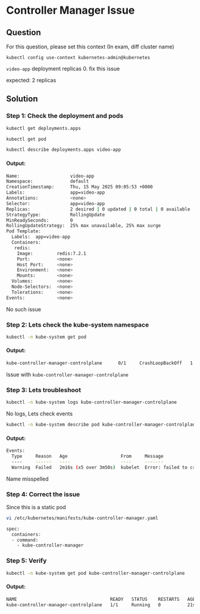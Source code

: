 # Controller Manager Issue

## Question

For this question, please set this context (In exam, diff cluster name)

```kubectl config use-context kubernetes-admin@kubernetes```

```video-app``` deployment replicas 0. fix this issue

expected: 2 replicas

## Solution

### Step 1: Check the deployment and pods

```bash
kubectl get deployments.apps
```

```bash
kubectl get pod
```

```bash
kubectl describe deployments.apps video-app 
```

#### Output:
```bash
Name:                   video-app
Namespace:              default
CreationTimestamp:      Thu, 15 May 2025 09:05:53 +0000
Labels:                 app=video-app
Annotations:            <none>
Selector:               app=video-app
Replicas:               2 desired | 0 updated | 0 total | 0 available | 0 unavailable
StrategyType:           RollingUpdate
MinReadySeconds:        0
RollingUpdateStrategy:  25% max unavailable, 25% max surge
Pod Template:
  Labels:  app=video-app
  Containers:
   redis:
    Image:         redis:7.2.1
    Port:          <none>
    Host Port:     <none>
    Environment:   <none>
    Mounts:        <none>
  Volumes:         <none>
  Node-Selectors:  <none>
  Tolerations:     <none>
Events:            <none>
```

No such issue

### Step 2: Lets check the kube-system namespace

```bash
kubectl -n kube-system get pod
```

#### Output:
```bash
kube-controller-manager-controlplane      0/1     CrashLoopBackOff   1 (18s ago)     19s
```

Issue with ```kube-controller-manager-controlplane```

### Step 3: Lets troubleshoot

```bash
kubectl -n kube-system logs kube-controller-manager-controlplane
```

No logs, Lets check events

```bash
kubectl -n kube-system describe pod kube-controller-manager-controlplane
```

#### Output:
```bash
Events:
  Type     Reason   Age                    From     Message
  ----     ------   ----                   ----     -------
  Warning  Failed   2m16s (x5 over 3m50s)  kubelet  Error: failed to create containerd task: failed to create shim task: OCI runtime create failed: runc create failed: unable to start container process: exec: "kube-controller-manegaar": executable file not found in $PATH: unknown
```

Name misspelled

### Step 4: Correct the issue
Since this is a static pod

```bash
vi /etc/kubernetes/manifests/kube-controller-manager.yaml
```

```bash
spec:
  containers:
  - command:
    - kube-controller-manager
```

### Step 5: Verify

```bash
kubectl -n kube-system get pod kube-controller-manager-controlplane
```

#### Output:
```bash
NAME                                   READY   STATUS    RESTARTS   AGE
kube-controller-manager-controlplane   1/1     Running   0          21s
```